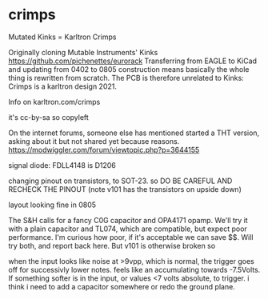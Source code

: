 # crimps
 Mutated Kinks = Karltron Crimps

Originally cloning Mutable Instruments' Kinks
https://github.com/pichenettes/eurorack
Transferring from EAGLE to KiCad and updating from 0402 to 0805 construction means basically the whole thing is rewritten from scratch. The PCB is therefore unrelated to Kinks: Crimps is a karltron design 2021. 

Info on karltron.com/crimps

it's cc-by-sa so copyleft

On the internet forums, someone else has mentioned started a THT version, asking about it but not shared yet because reasons. 
https://modwiggler.com/forum/viewtopic.php?p=3644155



signal diode:
FDLL4148 is D1206


changing pinout on transistors, to SOT-23. so DO BE CAREFUL AND RECHECK THE PINOUT  (note v101 has the transistors on upside down)


layout looking fine in 0805


The S&H calls for a fancy C0G capacitor and OPA4171 opamp. We'll try it with a plain capacitor and TL074, which are compatible, but expect poor performance. I'm curious how poor, if it's acceptable we can save $$. Will try both, and report back here. But v101 is otherwise broken so 


when the input looks like noise at >9vpp, which is normal, the trigger goes off for successivly lower notes. feels like an accumulating towards -7.5Volts. If something softer is in the input, or values <7 volts absolute, to trigger.  i think i need to add a capacitor somewhere or redo the ground plane. 



